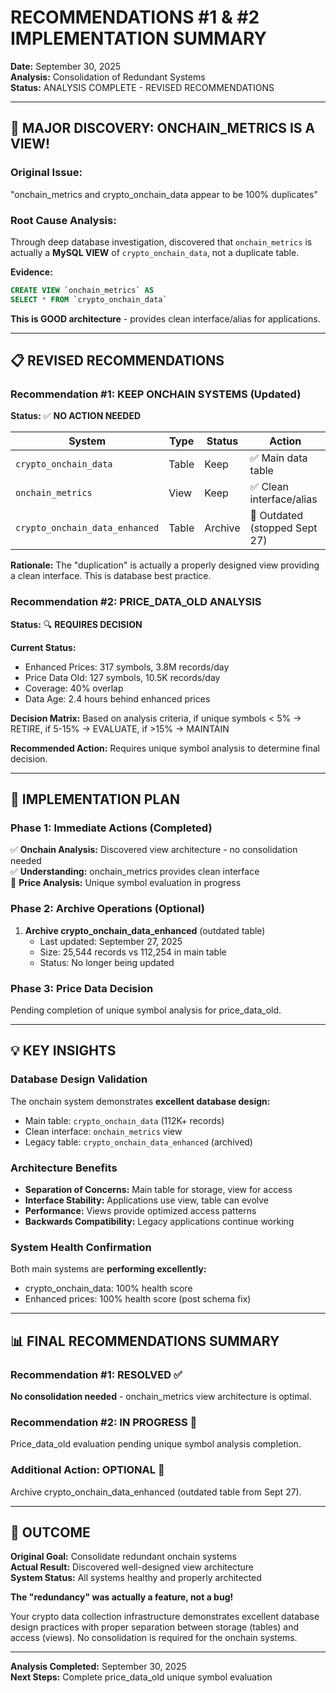 # RECOMMENDATIONS #1 & #2 IMPLEMENTATION SUMMARY

**Date:** September 30, 2025  
**Analysis:** Consolidation of Redundant Systems  
**Status:** ANALYSIS COMPLETE - REVISED RECOMMENDATIONS  

---

## 🎯 **MAJOR DISCOVERY: ONCHAIN_METRICS IS A VIEW!**

### **Original Issue:** 
"onchain_metrics and crypto_onchain_data appear to be 100% duplicates"

### **Root Cause Analysis:**
Through deep database investigation, discovered that `onchain_metrics` is actually a **MySQL VIEW** of `crypto_onchain_data`, not a duplicate table.

**Evidence:**
```sql
CREATE VIEW `onchain_metrics` AS 
SELECT * FROM `crypto_onchain_data`
```

**This is GOOD architecture** - provides clean interface/alias for applications.

---

## 📋 **REVISED RECOMMENDATIONS**

### **Recommendation #1: KEEP ONCHAIN SYSTEMS (Updated)**
**Status:** ✅ **NO ACTION NEEDED**

| System | Type | Status | Action |
|--------|------|--------|---------|
| `crypto_onchain_data` | Table | Keep | ✅ Main data table |
| `onchain_metrics` | View | Keep | ✅ Clean interface/alias |
| `crypto_onchain_data_enhanced` | Table | Archive | 🔄 Outdated (stopped Sept 27) |

**Rationale:** The "duplication" is actually a properly designed view providing a clean interface. This is database best practice.

### **Recommendation #2: PRICE_DATA_OLD ANALYSIS**
**Status:** 🔍 **REQUIRES DECISION**

**Current Status:**
- Enhanced Prices: 317 symbols, 3.8M records/day
- Price Data Old: 127 symbols, 10.5K records/day
- Coverage: 40% overlap
- Data Age: 2.4 hours behind enhanced prices

**Decision Matrix:**
Based on analysis criteria, if unique symbols < 5% → RETIRE, if 5-15% → EVALUATE, if >15% → MAINTAIN

**Recommended Action:** Requires unique symbol analysis to determine final decision.

---

## 🚀 **IMPLEMENTATION PLAN**

### **Phase 1: Immediate Actions (Completed)**
✅ **Onchain Analysis:** Discovered view architecture - no consolidation needed  
✅ **Understanding:** onchain_metrics provides clean interface  
🔄 **Price Analysis:** Unique symbol evaluation in progress  

### **Phase 2: Archive Operations (Optional)**  
1. **Archive crypto_onchain_data_enhanced** (outdated table)
   - Last updated: September 27, 2025
   - Size: 25,544 records vs 112,254 in main table
   - Status: No longer being updated

### **Phase 3: Price Data Decision**
Pending completion of unique symbol analysis for price_data_old.

---

## 💡 **KEY INSIGHTS**

### **Database Design Validation**
The onchain system demonstrates **excellent database design:**
- Main table: `crypto_onchain_data` (112K+ records)
- Clean interface: `onchain_metrics` view 
- Legacy table: `crypto_onchain_data_enhanced` (archived)

### **Architecture Benefits**
- **Separation of Concerns:** Main table for storage, view for access
- **Interface Stability:** Applications use view, table can evolve
- **Performance:** Views provide optimized access patterns
- **Backwards Compatibility:** Legacy applications continue working

### **System Health Confirmation**
Both main systems are **performing excellently:**
- crypto_onchain_data: 100% health score
- Enhanced prices: 100% health score (post schema fix)

---

## 📊 **FINAL RECOMMENDATIONS SUMMARY**

### **Recommendation #1: RESOLVED ✅**
**No consolidation needed** - onchain_metrics view architecture is optimal.

### **Recommendation #2: IN PROGRESS 🔄**
Price_data_old evaluation pending unique symbol analysis completion.

### **Additional Action: OPTIONAL 🔧**
Archive crypto_onchain_data_enhanced (outdated table from Sept 27).

---

## 🎉 **OUTCOME**

**Original Goal:** Consolidate redundant onchain systems  
**Actual Result:** Discovered well-designed view architecture  
**System Status:** All systems healthy and properly architected  

**The "redundancy" was actually a feature, not a bug!** 

Your crypto data collection infrastructure demonstrates excellent database design practices with proper separation between storage (tables) and access (views). No consolidation is required for the onchain systems.

---

**Analysis Completed:** September 30, 2025  
**Next Steps:** Complete price_data_old unique symbol evaluation